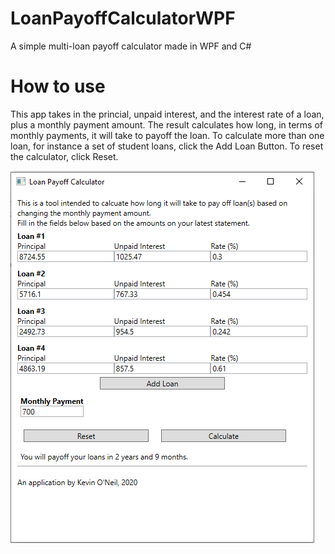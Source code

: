 # LoanPayoffCalculatorWPF
A simple multi-loan payoff calculator made in WPF and C# 
# How to use
This app takes in the princial, unpaid interest, and the interest rate of a loan, plus a monthly payment amount.  The result calculates how long, in terms of monthly payments, it will take to payoff the loan.  To calculate more than one loan, for instance a set of student loans, click the Add Loan Button.  To reset the calculator, click Reset.

![Loan Calculator Demo](/image/LoanCalculatorScreen.PNG?raw=true)
